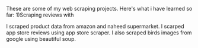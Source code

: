These are some of my web scraping projects. Here's what i have learned so far:
1)Scraping reviews with

I scraped product data from amazon and naheed supermarket.
I scarped app store reviews using app store scraper.
I also scraped birds images from google using beautiful soup.

